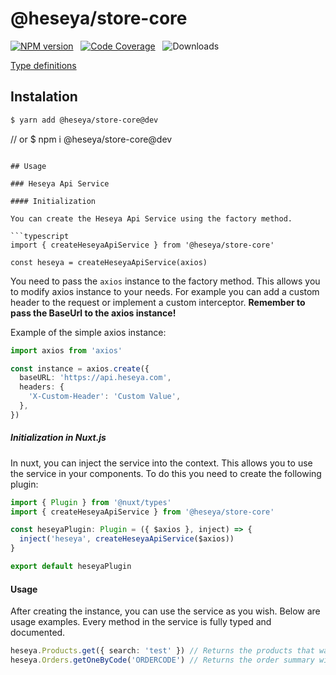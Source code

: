 # @heseya/store-core

[![NPM version](https://img.shields.io/npm/v/@heseya/store-core)](https://www.npmjs.com/package/@heseya/store-core) &nbsp;
[![Code Coverage](https://codecov.io/gh/heseya/sdk-core/branch/develop/graph/badge.svg)](https://codecov.io/gh/heseya/sdk-core) &nbsp;
![Downloads](https://img.shields.io/npm/dt/@heseya/store-core) &nbsp;

[Type definitions](https://heseya.github.io/sdk-core/index.html)

## Instalation

```bash
$ yarn add @heseya/store-core@dev
```

// or
$ npm i @heseya/store-core@dev

````

## Usage

### Heseya Api Service

#### Initialization

You can create the Heseya Api Service using the factory method.

```typescript
import { createHeseyaApiService } from '@heseya/store-core'

const heseya = createHeseyaApiService(axios)
````

You need to pass the `axios` instance to the factory method. This allows you to modify axios instance to your needs. For example you can add a custom header to the request or implement a custom interceptor. **Remember to pass the BaseUrl to the axios instance!**

Example of the simple axios instance:

```typescript
import axios from 'axios'

const instance = axios.create({
  baseURL: 'https://api.heseya.com',
  headers: {
    'X-Custom-Header': 'Custom Value',
  },
})
```

##### Initialization in Nuxt.js

In nuxt, you can inject the service into the context. This allows you to use the service in your components. To do this you need to create the following plugin:

```typescript
import { Plugin } from '@nuxt/types'
import { createHeseyaApiService } from '@heseya/store-core'

const heseyaPlugin: Plugin = ({ $axios }, inject) => {
  inject('heseya', createHeseyaApiService($axios))
}

export default heseyaPlugin
```

#### Usage

After creating the instance, you can use the service as you wish. Below are usage examples. Every method in the service is fully typed and documented.

```typescript
heseya.Products.get({ search: 'test' }) // Returns the products that was found by the search term
heseya.Orders.getOneByCode('ORDERCODE') // Returns the order summary with the given code
```
